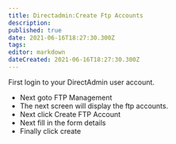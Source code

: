 ```yaml
---
title: Directadmin:Create Ftp Accounts
description: 
published: true
date: 2021-06-16T18:27:30.300Z
tags: 
editor: markdown
dateCreated: 2021-06-16T18:27:30.300Z
---
```



First login to your DirectAdmin user account.
- Next goto FTP Management
- The next screen will display the ftp accounts.
- Next click Create FTP Account
- Next fill in the form details
- Finally  click create